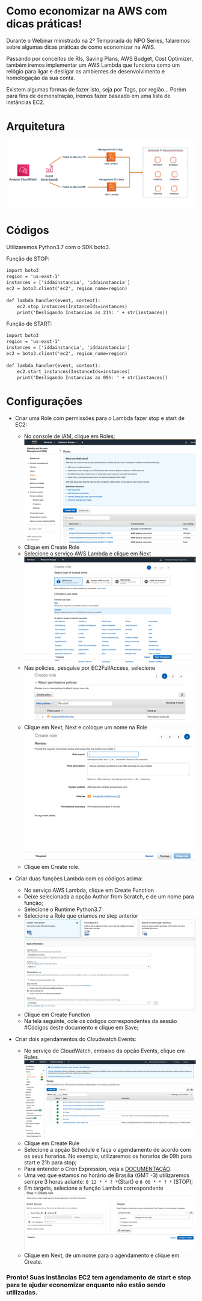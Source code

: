 # Como economizar na AWS com dicas práticas!

Durante o Webinar ministrado na 2º Temporada do NPO Series, falaremos sobre algumas dicas práticas de como economizar na AWS.

Passando por conceitos de RIs, Saving Plans, AWS Budget, Cost Optimizer, também iremos implementar um AWS Lambda que funciona como um relógio para ligar e desligar os ambientes de desenvolvimento e homologação da sua conta.


Existem algumas formas de fazer isto, seja por Tags, por região... Porém para fins de demonstração, iremos fazer baseado em uma lista de instâncias EC2.


# Arquitetura

![arquitetura](arquitetura/arquitetura.png)

# Códigos

Utilizaremos Python3.7 com o SDK boto3.

Função de STOP:

```
import boto3
region = 'us-east-1'
instances = ['iddainstancia', 'iddainstancia']
ec2 = boto3.client('ec2', region_name=region)

def lambda_handler(event, context):
    ec2.stop_instances(InstanceIds=instances)
    print('Desligando Instancias as 21h: ' + str(instances))
```

Função de START:

```
import boto3
region = 'us-east-1'
instances = ['iddainstancia', 'iddainstancia']
ec2 = boto3.client('ec2', region_name=region)

def lambda_handler(event, context):
    ec2.start_instances(InstanceIds=instances)
    print('Desligando Instancias as 09h: ' + str(instances))
```

# Configurações

- Criar uma Role com permissões para o Lambda fazer stop e start de EC2:

    - No console de IAM, clique em Roles;
    ![](arquitetura/role1.png)
    - Clique em Create Role
    - Selecione o serviço AWS Lambda e clique em Next
    ![](arquitetura/role2.png)
    - Nas policies, pesquise por EC2FullAccess, selecione
    ![](arquitetura/role3.png)
    - Clique em Next, Next e coloque um nome na Role
    ![](arquitetura/role4.png)
    - Clique em Create role.

- Criar duas funções Lambda com os códigos acima:

    - No serviço AWS Lambda, clique em Create Function
    - Deixe selecionada a opção Author from Scratch, e de um nome para função;
    - Selecione o Runtime Python3.7
    - Selecione a Role que criamos no step anterior
    ![](arquitetura/lambda1.png)
    - Clique em Create Function
    - Na tela seguinte, cole os códigos correspondentes da sessão #Códigos deste documento e clique em Save;

- Criar dois agendamentos do Cloudwatch Events:
    - No serviço de CloudWatch, embaixo da opção Events, clique em Rules.
    ![](arquitetura/events1.png)
    - Clique em Create Rule
    - Selecione a opção Schedule e faça o agendamento de acordo com os seus horarios. No exemplo, utilizaremos os horarios de 09h para start e 21h para stop;
    - Para entender o Cron Expression, veja a [DOCUMENTAÇÃO](https://docs.aws.amazon.com/AmazonCloudWatch/latest/events/ScheduledEvents.html).
    - Uma vez que estamos no horário de Brasilia (GMT -3) utilizaremos sempre 3 horas adiante: `0 12 * * ? *`(Start) e `0 00 * * ? *` (STOP);
    - Em targets, selecione a função Lambda correspondente
    ![](arquitetura/events2.png)
    - Clique em Next, de um nome para o agendamento e clique em Create.


### Pronto! Suas instâncias EC2 tem agendamento de start e stop para te ajudar economizar enquanto não estão sendo utilizadas. 
